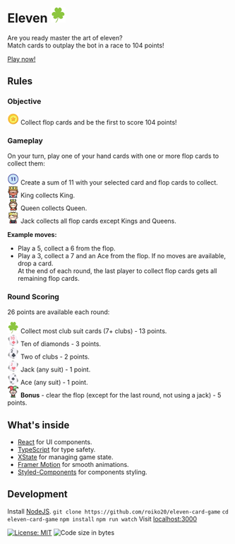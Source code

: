 # Eleven <img src="./public/icons/clubs.svg" alt="Clubs logo" width="34" height="34">

Are you ready master the art of eleven?  
Match cards to outplay the bot in a race to 104 points!

[Play now!](https://linkHere)

## Rules

### Objective
<img src="./public/icons/points.png" alt="points" width="26" height="26"> Collect flop cards and be the first to score 104 points!

### Gameplay
On your turn, play one of your hand cards with one or more flop cards to collect them:

<img src="./public/icons/eleven.png" alt="eleven" width="26" height="26"> Create a sum of 11 with your selected card and flop cards to collect.  
<img src="./public/icons/king.png" alt="king" width="26" height="26"> King collects King.  
<img src="./public/icons/queen.png" alt="queen" width="26" height="26"> Queen collects Queen.  
<img src="./public/icons/prince.png" alt="prince" width="26" height="26"> Jack collects all flop cards except Kings and Queens.  

**Example moves:**
- Play a 5, collect a 6 from the flop.
- Play a 3, collect a 7 and an Ace from the flop.
If no moves are available, drop a card.  
At the end of each round, the last player to collect flop cards gets all remaining flop cards.

### Round Scoring
26 points are available each round:

<img src="./public/icons/clubs.svg" alt="clubs" width="26" height="26"> Collect most club suit cards (7+ clubs) - 13 points.  
<img src="./public/icons/10ofDiamonds.png" alt="10 of diamonds" width="26" height="26"> Ten of diamonds - 3 points.  
<img src="./public/icons/2ofClubs.png" alt="10 of diamonds" width="26" height="26"> Two of clubs - 2 points.  
<img src="./public/icons/jack.png" alt="jack" width="26" height="26"> Jack (any suit) - 1 point.  
<img src="./public/icons/ace.png" alt="ace" width="26" height="26"> Ace (any suit) - 1 point.  
<img src="./public/icons/joker.png" alt="joker" width="26" height="26"> **Bonus** - clear the flop (except for the last round, not using a jack) - 5 points.

## What's inside
- [React](https://react.dev/) for UI components.
- [TypeScript](https://www.typescriptlang.org/) for type safety.
- [XState](https://xstate.js.org/) for managing game state.
- [Framer Motion](https://motion.dev/) for smooth animations.
- [Styled-Components](https://styled-components.com/) for components styling.

## Development
Install [NodeJS](https://nodejs.org/en/download/).
    ```
    git clone https://github.com/roiko20/eleven-card-game
    ```
    ```
    cd eleven-card-game
    ```
    ```
    npm install
    ```
    ```
    npm run watch
    ```
Visit [localhost:3000](http://localhost:3000)

[![License: MIT](https://img.shields.io/badge/License-MIT-yellow.svg)](https://opensource.org/licenses/MIT)
![Code size in bytes](https://img.shields.io/github/languages/code-size/roiko20/eleven-card-game)